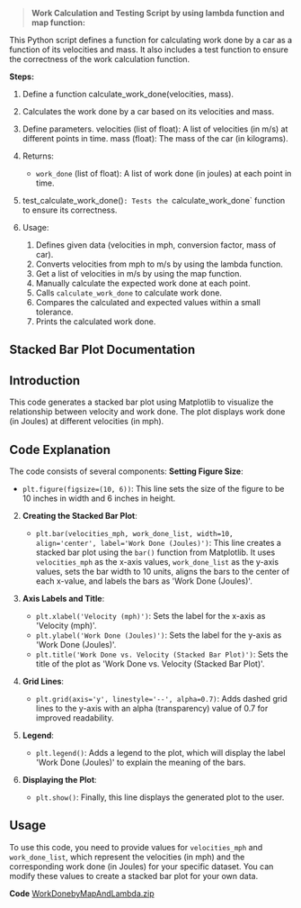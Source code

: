 >**Work Calculation and Testing Script by using lambda function and map function:**

This Python script defines a function for calculating work done by a car as a function of its velocities and mass.
It also includes a test function to ensure the correctness of the work calculation function.


**Steps:**
1) Define a function calculate_work_done(velocities, mass).
2) Calculates the work done by a car based on its velocities and mass.
3) Define parameters.
   velocities (list of float): A list of velocities (in m/s) at different points in time.
   mass (float): The mass of the car (in kilograms).
4) Returns:
    - `work_done` (list of float): A list of work done (in joules) at each point in time.
5) test_calculate_work_done()`: Tests the `calculate_work_done` function to ensure its correctness.

6) Usage:
    1. Defines given data (velocities in mph, conversion factor, mass of car).
    2. Converts velocities from mph to m/s by using the lambda function.
    3. Get a list of velocities in m/s by using the map function.
    4. Manually calculate the expected work done at each point.
    5. Calls `calculate_work_done` to calculate work done.
    6. Compares the calculated and expected values within a small tolerance.
    7. Prints the calculated work done.

## Stacked Bar Plot Documentation

## Introduction
This code generates a stacked bar plot using Matplotlib to visualize the relationship between velocity and work done. The plot displays work done (in Joules) at different velocities (in mph).

## Code Explanation
The code consists of several components:
**Setting Figure Size**: 
   - `plt.figure(figsize=(10, 6))`: This line sets the size of the figure to be 10 inches in width and 6 inches in height.

2. **Creating the Stacked Bar Plot**:
   - `plt.bar(velocities_mph, work_done_list, width=10, align='center', label='Work Done (Joules)')`: This line creates a stacked bar plot using the `bar()` function from Matplotlib. It uses `velocities_mph` as the x-axis values, `work_done_list` as the y-axis values, sets the bar width to 10 units, aligns the bars to the center of each x-value, and labels the bars as 'Work Done (Joules)'.

3. **Axis Labels and Title**:
   - `plt.xlabel('Velocity (mph)')`: Sets the label for the x-axis as 'Velocity (mph)'.
   - `plt.ylabel('Work Done (Joules)')`: Sets the label for the y-axis as 'Work Done (Joules)'.
   - `plt.title('Work Done vs. Velocity (Stacked Bar Plot)')`: Sets the title of the plot as 'Work Done vs. Velocity (Stacked Bar Plot)'.

4. **Grid Lines**:
   - `plt.grid(axis='y', linestyle='--', alpha=0.7)`: Adds dashed grid lines to the y-axis with an alpha (transparency) value of 0.7 for improved readability.

5. **Legend**:
   - `plt.legend()`: Adds a legend to the plot, which will display the label 'Work Done (Joules)' to explain the meaning of the bars.
6. **Displaying the Plot**:
   - `plt.show()`: Finally, this line displays the generated plot to the user.

## Usage
To use this code, you need to provide values for `velocities_mph` and `work_done_list`, which represent the velocities (in mph) and the corresponding work done (in Joules) for your specific dataset. You can modify these values to create a stacked bar plot for your own data.

**Code**
[WorkDonebyMapAndLambda.zip](https://github.com/sharmistharanit/23-Homework3G4/files/12807415/WorkDonebyMapAndLambda.zip)
